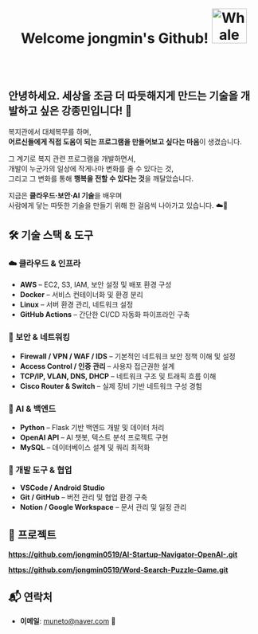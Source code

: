 <div align="center">

   #  Welcome jongmin's Github!  <img src="https://raw.githubusercontent.com/Tarikul-Islam-Anik/Animated-Fluent-Emojis/master/Emojis/Animals/Whale.png" alt="Whale" width="70" height="70" />
   
<br><br>
<div align="left">
   
## 안녕하세요. 세상을 조금 더 따듯해지게 만드는 기술을 개발하고 싶은 강종민입니다! 🌿     

복지관에서 대체복무를 하며,  
**어르신들에게 직접 도움이 되는 프로그램을 만들어보고 싶다는 마음**이 생겼습니다.  

그 계기로 복지 관련 프로그램을 개발하면서,  
개발이 누군가의 일상에 작게나마 변화를 줄 수 있다는 것,  
그리고 그 변화를 통해 **행복을 전할 수 있다는 것**을 깨달았습니다.  

지금은 **클라우드·보안·AI 기술**을 배우며  
사람에게 닿는 따뜻한 기술을 만들기 위해 한 걸음씩 나아가고 있습니다. ☁️🌿



## 🛠️ 기술 스택 & 도구  

### ☁️ 클라우드 & 인프라
- **AWS** – EC2, S3, IAM, 보안 설정 및 배포 환경 구성  
- **Docker** – 서비스 컨테이너화 및 환경 분리  
- **Linux** – 서버 환경 관리, 네트워크 설정  
- **GitHub Actions** – 간단한 CI/CD 자동화 파이프라인 구축  

### 🔐 보안 & 네트워킹
- **Firewall / VPN / WAF / IDS** – 기본적인 네트워크 보안 정책 이해 및 설정  
- **Access Control / 인증 관리** – 사용자 접근권한 설계  
- **TCP/IP, VLAN, DNS, DHCP** – 네트워크 구조 및 트래픽 흐름 이해  
- **Cisco Router & Switch** – 실제 장비 기반 네트워크 구성 경험  

### 🤖 AI & 백엔드
- **Python** – Flask 기반 백엔드 개발 및 데이터 처리  
- **OpenAI API** – AI 챗봇, 텍스트 분석 프로젝트 구현  
- **MySQL** – 데이터베이스 설계 및 쿼리 최적화  

### 🧰 개발 도구 & 협업
- **VSCode / Android Studio**  
- **Git / GitHub** – 버전 관리 및 협업 환경 구축  
- **Notion / Google Workspace** – 문서 관리 및 일정 관리  

## 🚀 프로젝트
**https://github.com/jongmin0519/AI-Startup-Navigator-OpenAI-.git**

**https://github.com/jongmin0519/Word-Search-Puzzle-Game.git**


## 📬 연락처
- **이메일**: muneto@naver.com 📧


</div>

